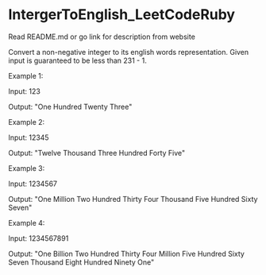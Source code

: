 # IntergerToEnglish_LeetCodeRuby
Read README.md or go link for description from website

Convert a non-negative integer to its english words representation. Given input is guaranteed to be less than 231 - 1.

Example 1:

Input: 123

Output: "One Hundred Twenty Three"

Example 2:

Input: 12345

Output: "Twelve Thousand Three Hundred Forty Five"

Example 3:

Input: 1234567

Output: "One Million Two Hundred Thirty Four Thousand Five Hundred Sixty Seven"

Example 4:

Input: 1234567891

Output: "One Billion Two Hundred Thirty Four Million Five Hundred Sixty Seven Thousand Eight Hundred Ninety One"
